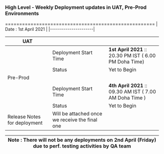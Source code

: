 ### **High Level - Weekly Deployment updates in UAT, Pre-Prod Environments**


=====================================================
| Date  : 1st April 2021 |
|----------------------|

| UAT |                       |                                   |
|-----|-----------------------|-----------------------------------|
|     | Deployment Start Time | **1st April 2021** :: 20.30 PM IST ( 6.00 PM Doha Time) |
||Status| Yet to Begin|
|Pre-Prod|||
||Deployment Start Time|**4th April 2021** :: 09.30 AM IST ( 7.00 AM Doha Time ) |
||Status|Yet to Begin|
|Release Notes for deployment| Will be attached once we receive the final one

| **Note :** There will not be any deployments on 2nd April (Friday) due to perf. testing activities by QA team |
|--|

